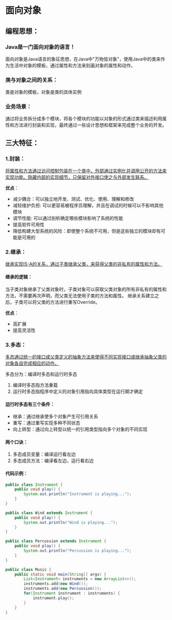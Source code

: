 # 面向对象

## 编程思想：

### Java是一门面向对象的语言！

面向对象是Java语言的象征思想，在Java中"万物皆对象"，使用Java中的类来作为生活中对象的模板，通过属性和方法来刻画对象的属性和动作。

### 类与对象之间的关系：

类是对象的模板，对象是类的具体实例

### 业务场景：

通过将业务拆分成多个模块，将各个模块的功能以对象的形式通过类来描述利用属性和方法进行封装和实现，最终通过一些设计思想和框架来完成整个业务的开发。

## 三大特征：

### 1.封装：

<u>将属性和方法通过访问控制包装在一个类中，外部通过实例化并调用公开的方法来实现功能。</u><u>隐藏内部的实现细节，只保留对外接口使之与外部发生联系。</u>

**优点**：

- 减少耦合：可以独立地开发、测试、优化、使用、理解和修改
- 减轻维护负担: 可以更容易被程序员理解，并且在调试的时候可以不影响其他模块
- 调节性能: 可以通过剖析确定哪些模块影响了系统的性能
- 提高软件可用性
- 降低构建大型系统的风险：即使整个系统不可用，但是这些独立的模块却有可能是可用的

### 2.继承：

<u>继承实现IS-A的关系，通过子类继承父类，来获得父类的非私有的属性和方法。</u>

#### 继承的逻辑：

当子类对象继承了父类对象时，子类对象可以获取父类对象的所有非私有的属性和方法，不需要再次声明，而父类无法使用子类的方法和属性。
继承关系建立之后，子类可以将父类的方法进行重写Override。

**优点**：

- 高扩展
- 提高灵活性

### 3.多态：

<u>多态通过统一的接口或父类定义的抽象方法来使得不同实现接口或继承抽象父类的对象各自完成相应的动作。</u>

多态分为：编译时多态和运行时多态

1. 编译时多态指方法重载
2. 运行时多态指程序中定义的对象引用指向具体类型在运行期才确定

#### 运行时多态有三个条件：

- 继承：通过继承使多个对象产生可引用关系
- 重写：通过重写实现多种不同状态
- 向上转型：通过向上转型以统一的引用类型指向多个对象的不同实现

#### 两个口诀：

1. 多态成员变量：编译运行看左边
2. 多态成员方法：编译看左边，运行看右边

#### 代码示例：

```java
public class Instrument {
    public void play() {
        System.out.println("Instrument is playing...");
    }
}

public class Wind extends Instrument {
    public void play() {
        System.out.println("Wind is playing...");
    }
}

public class Percussion extends Instrument {
    public void play() {
        System.out.println("Percussion is playing...");
    }
}

public class Music {
    public static void main(String[] args) {
        List<Instrument> instruments = new ArrayList<>();
        instruments.add(new Wind());
        instruments.add(new Percussion());
        for(Instrument instrument : instruments) {
            instrument.play();
        }
    }
}
```
